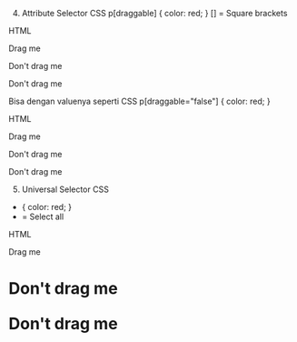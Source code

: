 4. Attribute Selector
CSS
p[draggable] {
   color: red;
}
[] = Square brackets

HTML
<p draggable="true">Drag me</p>
<p>Don't drag me</p>
<p>Don't drag me</p>


Bisa dengan valuenya seperti
CSS
p[draggable="false"] {
   color: red;
}

HTML
<p draggable="true">Drag me</p>
<p draggable="false">Don't drag me</p>
<p draggable="false">Don't drag me</p>


5. Universal Selector
CSS
* {
   color: red;
}
* = Select all

HTML
<p draggable="true">Drag me</p>
<h1 id="red-text">Don't drag me</p>
<p class="meow">Don't drag me</p>
